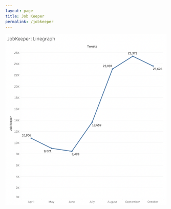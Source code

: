 ```yaml
---
layout: page
title: Job Keeper
permalink: /jobkeeper
---
```


![jobkeeper](visuals/jobkeeper1.png)

